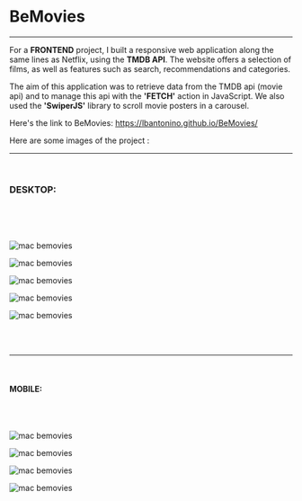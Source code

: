 # BeMovies
---

For a **FRONTEND** project, I built a responsive web application along the same lines as Netflix, using the **TMDB API**. The website offers a selection of films, as well as features such as search, recommendations and categories.

The aim of this application was to retrieve data from the TMDB api (movie api) and to manage this api with the **'FETCH'** action in JavaScript. We also used the **'SwiperJS'** library to scroll movie posters in a carousel.

Here's the link to BeMovies: 
https://lbantonino.github.io/BeMovies/


Here are some images of the project :

-----
<br>

### DESKTOP:

<br>
<br>
<br>

![mac bemovies](pictures/Capture%20d’écran%202024-01-04%20à%2023.21.41.png)


![mac bemovies](pictures/Capture%20d’écran%202024-01-04%20à%2023.21.01.png)


![mac bemovies](pictures/Capture%20d’écran%202024-01-04%20à%2023.21.54.png)


![mac bemovies](pictures/Capture%20d’écran%202024-01-04%20à%2023.21.54.png)


![mac bemovies](pictures/Capture%20d’écran%202024-01-04%20à%2023.22.11.png)

<br>
<br>

-----
<br>

#### MOBILE:

<br>
<br>


![mac bemovies](pictures/Capture%20d’écran%202024-01-04%20à%2023.18.50.png)

![mac bemovies](pictures/Capture%20d’écran%202024-01-04%20à%2023.19.01.png)

![mac bemovies](pictures/Capture%20d’écran%202024-01-04%20à%2023.19.18.png)

![mac bemovies](pictures/Capture%20d’écran%202024-01-04%20à%2023.19.26.png)